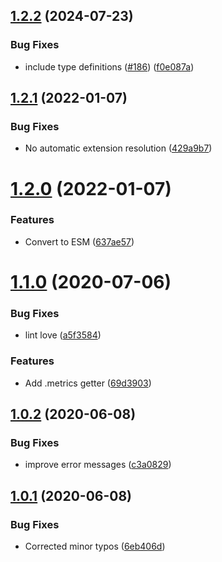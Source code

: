 ## [1.2.2](https://github.com/eik-lib/sink/compare/v1.2.1...v1.2.2) (2024-07-23)


### Bug Fixes

* include type definitions ([#186](https://github.com/eik-lib/sink/issues/186)) ([f0e087a](https://github.com/eik-lib/sink/commit/f0e087a6eb58758cd6448221bcf66fe3733ea4ad))

## [1.2.1](https://github.com/eik-lib/sink/compare/v1.2.0...v1.2.1) (2022-01-07)


### Bug Fixes

* No automatic extension resolution ([429a9b7](https://github.com/eik-lib/sink/commit/429a9b7d1a3fc9075b6c11ecf2135786e251a8bf))

# [1.2.0](https://github.com/eik-lib/sink/compare/v1.1.0...v1.2.0) (2022-01-07)


### Features

* Convert to ESM ([637ae57](https://github.com/eik-lib/sink/commit/637ae570043e4ea7038664d3196e9ac55b1404fb))

# [1.1.0](https://github.com/eik-lib/sink/compare/v1.0.2...v1.1.0) (2020-07-06)


### Bug Fixes

* lint love ([a5f3584](https://github.com/eik-lib/sink/commit/a5f358452b642cec36472850aae2ff1ca00b851a))


### Features

* Add .metrics getter ([69d3903](https://github.com/eik-lib/sink/commit/69d39039f962ba10f79999f17e9fbfdc81649d3a))

## [1.0.2](https://github.com/eik-lib/sink/compare/v1.0.1...v1.0.2) (2020-06-08)


### Bug Fixes

* improve error messages ([c3a0829](https://github.com/eik-lib/sink/commit/c3a082921c1ba057859465158ec30760896a3207))

## [1.0.1](https://github.com/eik-lib/sink/compare/v1.0.0...v1.0.1) (2020-06-08)


### Bug Fixes

* Corrected minor typos ([6eb406d](https://github.com/eik-lib/sink/commit/6eb406d3cdc687a5c7f2d2cafb96f1d117121222))
